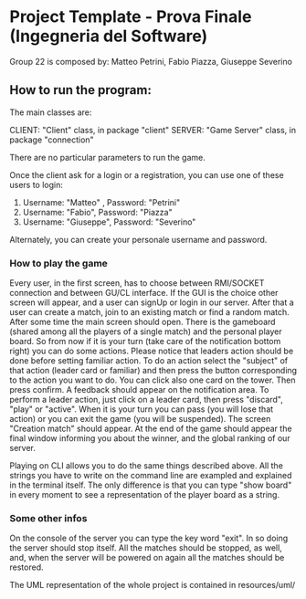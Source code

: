 # Project Template - Prova Finale (Ingegneria del Software)

Group 22 is composed by: 
Matteo Petrini,
Fabio Piazza,
Giuseppe Severino

## How to run the program: 
The main classes are:

CLIENT: "Client" class, in package "client"
SERVER: "Game Server" class, in package "connection"

There are no particular parameters to run the game.

Once the client ask for a login or a registration, you can use one of these users to login:

1) Username: "Matteo" , Password: "Petrini"
2) Username: "Fabio", Password: "Piazza"
3) Username: "Giuseppe", Password: "Severino"

Alternately, you can create your personale username and password.

### How to play the game
Every user, in the first screen, has to choose between RMI/SOCKET connection
and between GU/CL interface. 
If the GUI is the choice other screen will appear, and a user can signUp or login in our server.
After that a user can create a match, join to an existing match or find a random match.
After some time the main screen should open. There is the gameboard (shared among all the players of a 
single match) and the personal player board.
So from now if it is your turn (take care of the notification bottom right)
you can do some actions. Please notice that leaders action should be done before setting familiar action.
To do an action select the "subject" of that action (leader card or familiar) and then press the button corresponding 
to the action you want to do. You can click also one card on the tower. Then press confirm. A feedback should appear 
on the notification area. 
To perform a leader action, just click on a leader card, then press "discard", "play" or "active".
When it is your turn you can pass (you will lose that action) or you can exit the game (you will be suspended).
The screen "Creation match" should appear.
At the end of the game should appear the final window informing you about the winner, and the global ranking of our server.

Playing on CLI allows you to do the same things described above. All the strings you have to write on the command line 
are exampled and explained in the terminal itself. The only difference is that you can type "show board" in every moment
to see a representation of the player board as a string. 

### Some other infos
On the console of the server you can type the key word "exit". In so doing 
the server should stop itself. All the matches should be stopped, as well, and, when the server will be powered on again
all the matches should be restored.

The UML representation of the whole project is contained in resources/uml/




  
